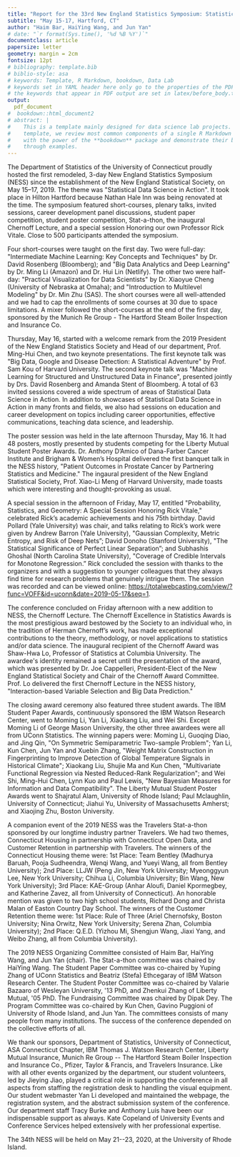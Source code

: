 ```yaml
---
title: "Report for the 33rd New England Statistics Symposium: Statistical Data Science in Action"
subtitle: "May 15-17, Hartford, CT"
author: "Haim Bar, HaiYing Wang, and Jun Yan"
# date: "`r format(Sys.time(), '%d %B %Y')`"
documentclass: article
papersize: letter
geometry: margin = 2cm
fontsize: 12pt
# bibliography: template.bib
# biblio-style: asa
# keywords: Template, R Markdown, bookdown, Data Lab
# keywords set in YAML header here only go to the properties of the PDF output
# the keywords that appear in PDF output are set in latex/before_body.tex
output:
  pdf_document
#  bookdown::html_document2
# abstract: |
#    This is a template mainly designed for data science lab projects. In this
#    template, we review most common components of a single R Markdown document
#    with the power of the **bookdown** package and demonstrate their basic usage
#    through examples.
---
```


The Department of Statistics of the University of Connecticut proudly hosted the first remodeled, 3-day New England Statistics Symposium (NESS) since the establishment of the New England Statistical Society, on May 15–17, 2019. The theme was "Statistical Data Science in Action". It took place in Hilton Hartford because Nathan Hale Inn was being renovated at the time. The symposium featured short-courses, plenary talks, invited sessions, career development panel discussions, student paper competition, student poster competition, Stat-a-thon, the inaugural Chernoff Lecture, and a special session Honoring our own Professor Rick Vitale. Close to 500 participants attended the symposium.


Four short-courses were taught on the first day. Two were full-day: "Intermediate Machine Learning: Key Concepts and Techniques" by Dr. David Rosenberg (Bloomberg); and "Big Data Analytics and Deep Learning" by Dr. Ming Li (Amazon) and Dr. Hui Lin (Netlify). The other two were half-day: "Practical Visualization for Data Scientists" by Dr. Xiaoyue Cheng (University of Nebraska at Omaha); and "Introduction to Multilevel Modeling" by Dr. Min Zhu (SAS). The short courses were all well-attended and we had to cap the enrollments of some courses at 30 due to space limitations. A mixer followed the short-courses at the end of the first day, sponsored by the Munich Re Group - The Hartford Steam Boiler Inspection and Insurance Co.


Thursday, May 16, started with a welcome remark from the 2019 President of the New England Statistics Society and Head of our department, Prof. Ming-Hui Chen, and two keynote presentations. The first keynote talk was "Big Data, Google and Disease Detection: A Statistical Adventure" by Prof. Sam Kou of Harvard University. The second keynote talk was "Machine Learning for Structured and Unstructured Data in Finance", presented jointly by Drs. David Rosenberg and Amanda Stent of Bloomberg. A total of 63 invited sessions covered a wide spectrum of areas of Statistical Data Science in Action. In addition to showcases of Statistical Data Science in Action in many fronts and fields, we also had sessions on education and career development on topics including career opportunities, effective communications, teaching data science, and leadership. 


The poster session was held in the late afternoon Thursday, May 16. It had 48 posters, mostly presented by students competing for the Liberty Mutual Student Poster Awards. Dr. Anthony D’Amico of Dana-Farber Cancer Institute and Brigham & Women’s Hospital delivered the first banquet talk in the NESS history, "Patient Outcomes in Prostate Cancer by Partnering Statistics and Medicine." The ingaural president of the New England Statistical Society, Prof. Xiao-Li Meng of Harvard University, made toasts which were interesting and thought-provoking as usual.


A special session in the afternoon of Friday, May 17, entitled "Probability, Statistics, and Geometry: A Special Session Honoring Rick Vitale," celebrated Rick’s academic achievements and his 75th birthday. David Pollard (Yale University) was chair, and talks relating to Rick’s work were given by Andrew Barron (Yale University), "Gaussian Complexity, Metric Entropy, and Risk of Deep Nets”; David Donoho (Stanford University), "The Statistical Significance of Perfect Linear Separation”; and Subhashis Ghoshal (North Carolina State University), "Coverage of Credible Intervals for Monotone Regression.” Rick concluded the session with thanks to the organizers and with a suggestion to younger colleagues that they always find time for research problems that genuinely intrigue them. The session was recorded and can be viewed online:
https://totalwebcasting.com/view/?func=VOFF&id=uconn&date=2019-05-17&seq=1.


The conference concluded on Friday afternoon with a new addition to NESS, the Chernoff Lecture. The Chernoff Excellence in Statistics Awards is the most prestigious award bestowed by the Society to an individual who, in the tradition of Herman Chernoff’s work, has made exceptional contributions to the theory, methodology, or novel applications to statistics and/or data science. The inaugural recipient of the Chernoff Award was Shaw-Hwa Lo, Professor of Statistics at Columbia University. The awardee's identity remained a secret until the presentation of the award, which was presented by Dr. Joe Cappelleri, President-Elect of the New England Statistical Society and Chair of the Chernoff Award Committee. Prof. Lo delivered the first Chernoff Lecture in the NESS history, "Interaction-based Variable Selection and Big Data Prediction."


The closing award ceremony also featured three student awards. The IBM Student Paper Awards, continuously sponsored the IBM Watson Research Center, went to Moming Li, Yan Li, Xiaokang Liu, and Wei Shi. Except Moming Li of George Mason University, the other three awardees were all from UConn Statistics. The winning papers were: Moming Li, Guoqing Diao, and Jing Qin, "On Symmetric Semiparametric Two-sample Problem"; Yan Li, Kun Chen, Jun Yan and Xuebin Zhang, "Weight Matrix Construction in Fingerprinting to Improve Detection of Global Temperature Signals in Historical Climate"; Xiaokang Liu, Shujie Ma and Kun Chen, "Multivariate Functional Regression via Nested Reduced-Rank Regularization"; and Wei Shi, Ming-Hui Chen, Lynn Kuo and Paul Lewis, "New Bayesian Measures for Information and Data Compatibility". The Liberty Mutual Student Poster Awards went to Shajratul Alam, University of Rhode Island; Paul Mclaughlin, University of Connecticut; Jiahui Yu, University of Massachusetts Amherst; and Xiaojing Zhu, Boston University.


A companion event of the 2019 NESS was the Travelers Stat-a-thon sponsored by our longtime industry partner Travelers. We had two themes, Connecticut Housing in partnership with Connecticut Open Data, and Customer Retention in partnership with Travelers. The winners of the Connecticut Housing theme were: 1st Place: Team Bentley (Madhurya Baruah, Pooja Sudheendra, Wenqi Wang, and Yueyi Wang, all from Bentley University); 2nd Place: LLJW (Peng Jin, New York University; Myeonggyun Lee, New York University; Chihua Li, Columbia University; Bin Wang, New York University); 3rd Place: KAE-Group (Anhar Aloufi, Daniel Kpormegbey, and Katherine Zavez, all from University of Connecticut). An honorable mention was given to two high school students, Richard Dong and Christa Malan of Easton Country Day School. The winners of the Customer Retention theme were: 1st Place: Rule of Three (Ariel Chernofsky, Boston University; Nina Orwitz, New York University; Serena Zhan, Columbia University); 2nd Place: Q.E.D. (Yizhou Mi, Shengjun Wang, Jiaxi Yang, and Weibo Zhang, all from Columbia University).


The 2019 NESS Organizing Committee consisted of Haim Bar, HaiYing Wang, and Jun Yan (chair). The Stat-a-thon committee was chaired by HaiYing Wang. The Student Paper Committee was co-chaired by Yuping Zhang of UConn Statistics and Beatriz (Stefa) Ethcegaray of IBM Watson Research Center. The Student Poster Committee was co-chaired by Valarie Bazaaro of Wesleyan University, '13 PhD, and Zhenkui Zhang of Liberty Mutual, '05 PhD. The Fundraising Committee was chaired by Dipak Dey. The Program Committee was co-chaired by Kun Chen, Gavino Puggioni of University of Rhode Island, and Jun Yan. The committees consists of many people from many institutions. The success of the conference depended on the collective efforts of all. 


We thank our sponsors, Department of Statistics, University of Connecticut, ASA Connecticut Chapter, IBM Thomas J. Watson Research Center, Liberty Mutual Insurance, Munich Re Group -- The Hartford Steam Boiler Inspection and Insurance Co., Pfizer, Taylor & Francis, and Travelers Insurance. Like with all other events organized by the department, our student volunteers, led by Jieying Jiao, played a critical role in supporting the conference in all aspects from staffing the registration desk to handling the visual equipment. Our student webmaster Yan Li developed and maintained the webpage, the registration system, and the abstract submission system of the conference. Our department staff Tracy Burke and Anthony Luis have been our indispensable support as always. Kate Copeland of University Events and Conference Services helped extensively with her professional expertise.

The 34th NESS will be held on May 21--23, 2020, at the University of Rhode Island.
